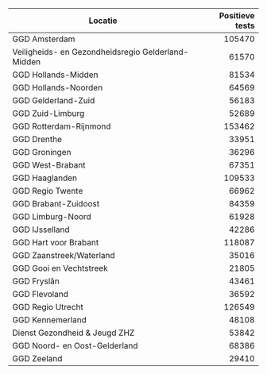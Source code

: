 | Locatie | Positieve tests |
|---------|----------------:|
| GGD Amsterdam                            | 105470 |
| Veiligheids- en Gezondheidsregio Gelderland-Midden | 61570 |
| GGD Hollands-Midden                      | 81534 |
| GGD Hollands-Noorden                     | 64569 |
| GGD Gelderland-Zuid                      | 56183 |
| GGD Zuid-Limburg                         | 52689 |
| GGD Rotterdam-Rijnmond                   | 153462 |
| GGD Drenthe                              | 33951 |
| GGD Groningen                            | 36296 |
| GGD West-Brabant                         | 67351 |
| GGD Haaglanden                           | 109533 |
| GGD Regio Twente                         | 66962 |
| GGD Brabant-Zuidoost                     | 84359 |
| GGD Limburg-Noord                        | 61928 |
| GGD IJsselland                           | 42286 |
| GGD Hart voor Brabant                    | 118087 |
| GGD Zaanstreek/Waterland                 | 35016 |
| GGD Gooi en Vechtstreek                  | 21805 |
| GGD Fryslân                              | 43461 |
| GGD Flevoland                            | 36592 |
| GGD Regio Utrecht                        | 126549 |
| GGD Kennemerland                         | 48108 |
| Dienst Gezondheid & Jeugd ZHZ            | 53842 |
| GGD Noord- en Oost-Gelderland            | 68386 |
| GGD Zeeland                              | 29410 |
